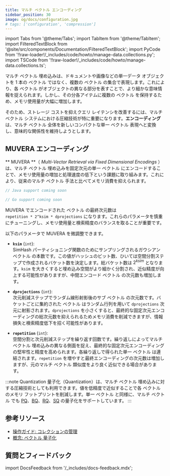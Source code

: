 ```yaml
---
title: マルチ ベクトル エンコーディング
sidebar_position: 30
image: og/docs/configuration.jpg
# tags: ['configuration', 'compression']
---
```


import Tabs from '@theme/Tabs';
import TabItem from '@theme/TabItem';
import FilteredTextBlock from '@site/src/components/Documentation/FilteredTextBlock';
import PyCode from '!!raw-loader!/\_includes/code/howto/manage-data.collections.py';
import TSCode from '!!raw-loader!/\_includes/code/howto/manage-data.collections.ts';


マルチ ベクトル 埋め込みは、ドキュメントや画像などの単一データ オブジェクトを 1 本の ベクトル ではなく、複数の ベクトル の集合で表現します。これにより、各 ベクトル がオブジェクトの異なる部分を表すことで、より細かな意味情報を捉えられます。しかし、その分各アイテムに複数の ベクトル を保持するため、メモリ使用量が大幅に増加します。

そのため、ストレージ コストを抑えクエリ レイテンシを改善するには、マルチ ベクトル システムにおける圧縮技術が特に重要になります。**エンコーディング** は、マルチ ベクトル 全体を新しいコンパクトな単一 ベクトル 表現へと変換し、意味的な関係性を維持しようとします。

## MUVERA エンコーディング

** MUVERA **（ _Multi-Vector Retrieval via Fixed Dimensional Encodings_ ）は、マルチ ベクトル 埋め込みを固定次元の単一 ベクトル にエンコードすることで、メモリ使用量の増加と処理速度の低下という課題に取り組みます。これにより、従来のマルチ ベクトル 手法と比べてメモリ消費を抑えられます。

<!-- TODO[g-despot]: Add link to blog post: Read more about it in this blog post. -->

<Tabs groupId="languages">
  <TabItem value="py" label="Python Client v4">
    <FilteredTextBlock
      text={PyCode}
      startMarker="# START MultiValueVectorMuvera"
      endMarker="# END MultiValueVectorMuvera"
      language="py"
    />
  </TabItem>
  <TabItem value="ts" label="JS/TS Client v3">
    <FilteredTextBlock
      text={TSCode}
      startMarker="// START MultiValueVectorMuvera"
      endMarker="// END MultiValueVectorMuvera"
      language="ts"
    />
  </TabItem>
  <TabItem value="java" label="Java">

```java
// Java support coming soon
```

 </TabItem>
  <TabItem value="go" label="Go">

```go
// Go support coming soon
```

</TabItem>
</Tabs>

MUVERA でエンコードされた ベクトル の最終次元数は  
`repetition * 2^ksim * dprojections` になります。これらのパラメータを慎重にチューニングし、メモリ使用量と検索精度のバランスを取ることが重要です。

以下のパラメータで MUVERA を微調整できます。

- **`ksim`** (`int`):  
  SimHash パーティショニング関数のためにサンプリングされるガウシアン ベクトル の本数です。この値がハッシュのビット数、ひいては空間分割ステップで作成されるバケット数を決定します。総バケット数は $2^{ksim}$ となります。`ksim` を大きくすると埋め込み空間がより細かく分割され、近似精度が向上する可能性がありますが、中間エンコード ベクトル の次元数も増加します。

- **`dprojections`** (`int`):  
  次元削減ステップでランダム線形射影後のサブ ベクトル の次元数です。バケットごとに集約された ベクトル はランダム行列を用いて `dprojections` 次元に射影されます。`dprojections` を小さくすると、最終的な固定次元エンコーディングの総次元数を抑えられるためメモリ消費を削減できますが、情報損失と検索精度低下を招く可能性があります。

- **`repetition`** (`int`):  
  空間分割と次元削減ステップを繰り返す回数です。繰り返しによってマルチ ベクトル 埋め込みの異なる側面を捉え、最終的な固定次元エンコーディングの堅牢性と精度を高められます。各繰り返しで得られた単一 ベクトル は連結されます。`repetition` を増やすと最終エンコーディングの次元数は増加しますが、元のマルチ ベクトル 類似度をより良く近似できる場合があります。

:::note Quantization
量子化（Quantization）は、マルチ ベクトル 埋め込みに対する圧縮技術としても利用できます。値を低精度で近似することで各 ベクトル のメモリ フットプリントを削減します。単一 ベクトル と同様に、マルチ ベクトル でも [PQ](./pq-compression.md)、[BQ](./bq-compression.md)、[RQ](./rq-compression.md)、[SQ](./sq-compression.md) の量子化をサポートしています。
:::

## 参考リソース

- [操作ガイド: コレクションの管理](../../manage-collections/vector-config.mdx#define-multi-vector-embeddings-eg-colbert-colpali)
- [概念: ベクトル 量子化](../../concepts/vector-quantization.md)

## 質問とフィードバック

import DocsFeedback from '/\_includes/docs-feedback.mdx';

<DocsFeedback/>

